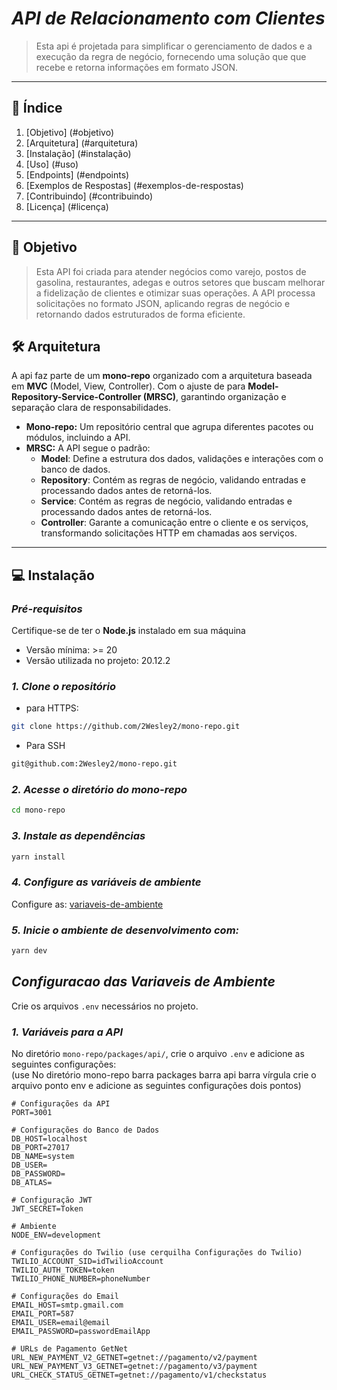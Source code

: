 # *API de Relacionamento com Clientes*
>
> Esta api é projetada para simplificar o gerenciamento de dados e a execução da regra de negócio,
> fornecendo uma solução que que recebe e retorna informações em formato JSON.
>

---

## 📜 **Índice**  

1. [Objetivo] (#objetivo)  
2. [Arquitetura] (#arquitetura)  
3. [Instalação] (#instalação)  
4. [Uso] (#uso)  
5. [Endpoints] (#endpoints)  
6. [Exemplos de Respostas] (#exemplos-de-respostas)  
7. [Contribuindo] (#contribuindo)  
8. [Licença] (#licença)  

---

## 🎯 **Objetivo**  

> Esta API foi criada para atender negócios como varejo, postos de gasolina, restaurantes, adegas e outros setores que buscam melhorar a
> fidelização de clientes e otimizar suas operações.
> A API processa solicitações no formato JSON, aplicando regras de negócio e retornando dados estruturados de forma eficiente.

## 🛠️ **Arquitetura**  

A api faz parte de um **mono-repo** organizado com a arquitetura baseada em **MVC** (Model, View, Controller).
Com o ajuste de para  **Model-Repository-Service-Controller (MRSC)**, garantindo organização e separação clara de responsabilidades.

- **Mono-repo:** Um repositório central que agrupa diferentes pacotes ou módulos, incluindo a API.  
- **MRSC:** A API segue o padrão:  
  - **Model**: Define a estrutura dos dados, validações e interações com o banco de dados.
  - **Repository**: Contém as regras de negócio, validando entradas e processando dados antes de retorná-los.
  - **Service**: Contém as regras de negócio, validando entradas e processando dados antes de retorná-los.
  - **Controller**: Garante a comunicação entre o cliente e os serviços, transformando solicitações HTTP em chamadas aos serviços.

---

## 💻 **Instalação**

### *Pré-requisitos*

Certifique-se de ter o **Node.js** instalado em sua máquina

- Versão mínima: >= 20
- Versão utilizada no projeto: 20.12.2

### *1. Clone o repositório*

- para HTTPS:

```bash
git clone https://github.com/2Wesley2/mono-repo.git
```

- Para SSH

```bash
git@github.com:2Wesley2/mono-repo.git
```

### *2. Acesse o diretório do mono-repo*

```bash
cd mono-repo
```

### *3. Instale as dependências*

```bash
yarn install
```

### *4. Configure as variáveis de ambiente*

Configure as: [variaveis-de-ambiente]

### *5. Inicie o ambiente de desenvolvimento com:*

```bash
yarn dev
```

## *Configuracao das Variaveis de Ambiente*

[variaveis-de-ambiente]: #configuracao-das-variaveis-de-ambiente

Crie os arquivos `.env` necessários no projeto.

### *1. Variáveis para a API*

No diretório `mono-repo/packages/api/`, crie o arquivo `.env` e adicione as seguintes configurações:  
(use No diretório mono-repo barra packages barra api barra vírgula crie o arquivo ponto env e adicione as seguintes configurações dois pontos)

```plaintext
# Configurações da API
PORT=3001  

# Configurações do Banco de Dados
DB_HOST=localhost  
DB_PORT=27017  
DB_NAME=system  
DB_USER=  
DB_PASSWORD=  
DB_ATLAS=  

# Configuração JWT
JWT_SECRET=Token

# Ambiente
NODE_ENV=development  

# Configurações do Twilio (use cerquilha Configurações do Twilio)
TWILIO_ACCOUNT_SID=idTwilioAccount
TWILIO_AUTH_TOKEN=token 
TWILIO_PHONE_NUMBER=phoneNumber  

# Configurações do Email
EMAIL_HOST=smtp.gmail.com  
EMAIL_PORT=587 
EMAIL_USER=email@email
EMAIL_PASSWORD=passwordEmailApp  

# URLs de Pagamento GetNet
URL_NEW_PAYMENT_V2_GETNET=getnet://pagamento/v2/payment  
URL_NEW_PAYMENT_V3_GETNET=getnet://pagamento/v3/payment  
URL_CHECK_STATUS_GETNET=getnet://pagamento/v1/checkstatus

```
